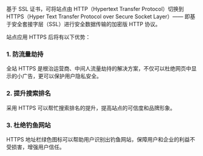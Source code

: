 基于 SSL 证书，可将站点由 HTTP（Hypertext Transfer Protocol）切换到 HTTPS（Hyper Text Transfer Protocol over Secure Socket Layer）—— 即基于安全套接字层（SSL）进行安全数据传输的加密版 HTTP 协议。

站点应用 HTTPS 后将有以下优势：

### 1. 防流量劫持
全站 HTTPS 是根治运营商、中间人流量劫持的解决方案，不仅可以杜绝网页中显示的小广告，更可以保护用户隐私安全。

### 2. 提升搜索排名
采用 HTTPS 可以帮忙搜索排名的提升，提高站点的可信度和品牌形象。

### 3. 杜绝钓鱼网站
HTTPS 地址栏绿色图标可以帮助用户识别出钓鱼网站，保障用户和企业的利益不受损害，增强用户信任。
